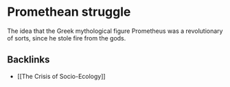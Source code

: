 # Promethean struggle

The idea that the Greek mythological figure Prometheus was a revolutionary of sorts, since he stole fire from the gods.


## Backlinks

-   [[The Crisis of Socio-Ecology]]
